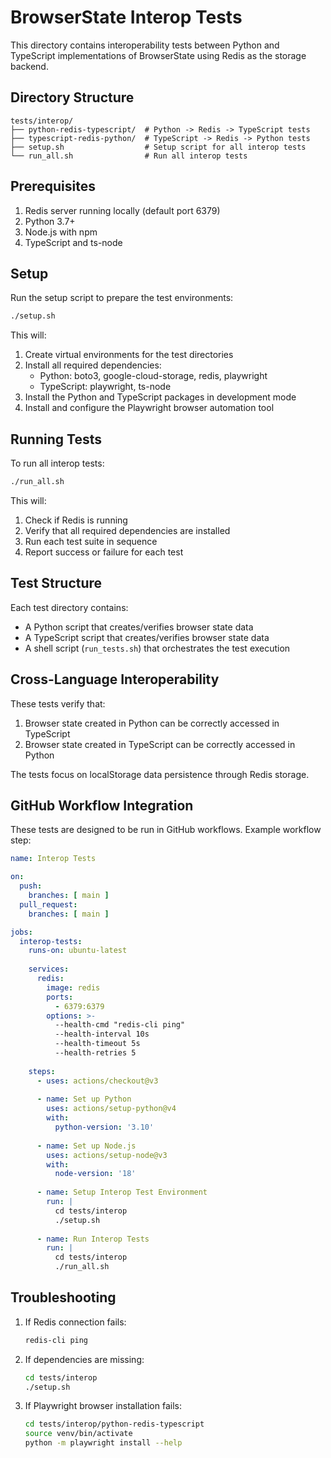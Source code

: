 # BrowserState Interop Tests

This directory contains interoperability tests between Python and TypeScript implementations of BrowserState using Redis as the storage backend.

## Directory Structure

```
tests/interop/
├── python-redis-typescript/  # Python -> Redis -> TypeScript tests
├── typescript-redis-python/  # TypeScript -> Redis -> Python tests
├── setup.sh                  # Setup script for all interop tests
└── run_all.sh                # Run all interop tests
```

## Prerequisites

1. Redis server running locally (default port 6379)
2. Python 3.7+
3. Node.js with npm
4. TypeScript and ts-node

## Setup

Run the setup script to prepare the test environments:

```bash
./setup.sh
```

This will:
1. Create virtual environments for the test directories
2. Install all required dependencies:
   - Python: boto3, google-cloud-storage, redis, playwright
   - TypeScript: playwright, ts-node
3. Install the Python and TypeScript packages in development mode
4. Install and configure the Playwright browser automation tool

## Running Tests

To run all interop tests:

```bash
./run_all.sh
```

This will:
1. Check if Redis is running
2. Verify that all required dependencies are installed
3. Run each test suite in sequence
4. Report success or failure for each test

## Test Structure

Each test directory contains:
- A Python script that creates/verifies browser state data
- A TypeScript script that creates/verifies browser state data
- A shell script (`run_tests.sh`) that orchestrates the test execution

## Cross-Language Interoperability

These tests verify that:

1. Browser state created in Python can be correctly accessed in TypeScript
2. Browser state created in TypeScript can be correctly accessed in Python

The tests focus on localStorage data persistence through Redis storage.

## GitHub Workflow Integration

These tests are designed to be run in GitHub workflows. Example workflow step:

```yaml
name: Interop Tests

on:
  push:
    branches: [ main ]
  pull_request:
    branches: [ main ]

jobs:
  interop-tests:
    runs-on: ubuntu-latest
    
    services:
      redis:
        image: redis
        ports:
          - 6379:6379
        options: >-
          --health-cmd "redis-cli ping"
          --health-interval 10s
          --health-timeout 5s
          --health-retries 5
    
    steps:
      - uses: actions/checkout@v3
      
      - name: Set up Python
        uses: actions/setup-python@v4
        with:
          python-version: '3.10'
      
      - name: Set up Node.js
        uses: actions/setup-node@v3
        with:
          node-version: '18'
      
      - name: Setup Interop Test Environment
        run: |
          cd tests/interop
          ./setup.sh
      
      - name: Run Interop Tests
        run: |
          cd tests/interop
          ./run_all.sh
```

## Troubleshooting

1. If Redis connection fails:
   ```bash
   redis-cli ping
   ```

2. If dependencies are missing:
   ```bash
   cd tests/interop
   ./setup.sh
   ```

3. If Playwright browser installation fails:
   ```bash
   cd tests/interop/python-redis-typescript
   source venv/bin/activate
   python -m playwright install --help
   ``` 